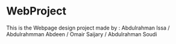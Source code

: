 # WebProject
This is the Webpage design project made by : Abdulrahman Issa / Abdulrahmman Abdeen / Omair Saijary / Abdulrahman Soudi
